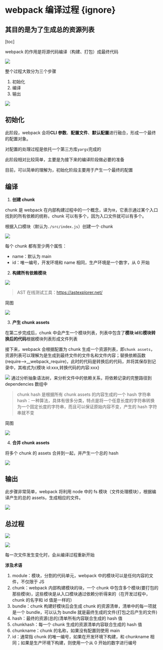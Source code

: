# webpack 编译过程 {ignore}

## 其目的是为了生成总的资源列表

[toc]

webpack 的作用是将源代码编译（构建、打包）成最终代码

![](assets/2020-01-09-10-26-15.png)

整个过程大致分为三个步骤

1. 初始化
2. 编译
3. 输出

![](assets/2020-01-09-10-53-28.png)

## 初始化

此阶段，webpack 会将**CLI 参数**、**配置文件**、**默认配置**进行融合，形成一个最终的配置对象。

对配置的处理过程是依托一个第三方库`yargs`完成的

此阶段相对比较简单，主要是为接下来的编译阶段做必要的准备

目前，可以简单的理解为，初始化阶段主要用于产生一个最终的配置

## 编译

1. **创建 chunk**

chunk 是 webpack 在内部构建过程中的一个概念，译为`块`，它表示通过某个入口找到的所有依赖的统称，chunk 可以有多个，因为入口文件就可以有多个。

根据入口模块（默认为`./src/index.js`）创建一个 chunk

![](assets/2020-01-09-11-54-08.png)

每个 chunk 都有至少两个属性：

- name：默认为 main
- id：唯一编号，开发环境和 name 相同，生产环境是一个数字，从 0 开始

2. **构建所有依赖模块**

![](assets/2020-01-09-12-32-38.png)

> AST 在线测试工具：https://astexplorer.net/

简图

![](assets/2020-01-09-12-35-05.png)

3. **产生 chunk assets**

在第二步完成后，chunk 中会产生一个模块列表，列表中包含了**模块 id**和**模块转换后的代码**根据模块列表形成文件列表

接下来，webpack 会根据配置为 chunk 生成一个资源列表，即`chunk assets`，资源列表可以理解为是生成到最终文件的文件名和文件内容；替换依赖函数(require-->\_\_webpack_require)，此时的代码是转换后的代码，并将其保存到记录中，其格式为{模块 id:xxx,转换代码的内容:xxx}

![](assets/2020-01-09-12-39-16.png)
通过分析抽象语法树，来分析文件中的依赖关系，将依赖记录的完整路径到 dependencies 数组中

> chunk hash 是根据所有 chunk assets 的内容生成的一个 hash 字符串
> hash：一种算法，具体有很多分类，特点是将一个任意长度的字符串转换为一个固定长度的字符串，而且可以保证原始内容不变，产生的 hash 字符串就不变

简图

![](assets/2020-01-09-12-43-52.png)

4. **合并 chunk assets**

将多个 chunk 的 assets 合并到一起，并产生一个总的 hash

![](assets/2020-01-09-12-47-43.png)

## 输出

此步骤非常简单，webpack 将利用 node 中的 fs 模块（文件处理模块），根据编译产生的总的 assets，生成相应的文件。

![](assets/2020-01-09-12-54-34.png)

## 总过程

![](assets/2020-01-09-15-51-07.png)

![](assets/2020-01-09-12-32-38.png)

每一次文件发生变化时，会从编译过程重新开始

**涉及术语**

1. module：模块，分割的代码单元，webpack 中的模块可以是任何内容的文件，不仅限于 JS
2. chunk：webpack 内部构建模块的块，一个 chunk 中包含多个模块(要打包的那些模块)，这些模块是从入口模块通过依赖分析得来的（在开发过程中，chunk 的名字和 id 值是一样的）
3. bundle：chunk 构建好模块后会生成 chunk 的资源清单，清单中的每一项就是一个 bundle，可以认为 bundle 就是最终生成的文件(打包之后产生的文件)
4. hash：最终的资源(总的)清单所有内容联合生成的 hash 值
5. chunkhash：每一个 chunk 生成的资源清单内容联合生成的 hash 值
6. chunkname：chunk 的名称，如果没有配置则使用 main
7. id：通常指 chunk 的唯一编号，如果在开发环境下构建，和 chunkname 相同；如果是生产环境下构建，则使用一个从 0 开始的数字进行编号

